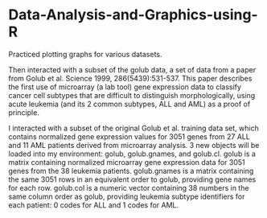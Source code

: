 # Data-Analysis-and-Graphics-using-R
Practiced plotting graphs for various datasets. 

Then interacted with a subset of the golub data, a set of data from a paper from Golub et al. Science 1999, 286(5439):531-537. This paper describes the first use of microarray (a lab tool) gene expression data to classify cancer cell subtypes that are difficult to distinguish morphologically, using acute leukemia (and its 2 common subtypes, ALL and AML) as a proof of principle.

I interacted with a subset of the original Golub et al. training data set, which contains normalized gene expression values for 3051 genes from 27 ALL and 11 AML patients derived from microarray analysis. 3 new objects will be loaded into my environment: golub, golub.gnames, and golub.cl. golub is a matrix containing normalized microarray gene expression data for 3051 genes from the 38 leukemia patients. golub.gnames is a matrix containing the same 3051 rows in an equivalent order to golub, providing gene names for each row. golub.col is a numeric vector containing 38 numbers in the same column order as golub, providing leukemia subtype identifiers for each patient: 0 codes for ALL and 1 codes for AML.
